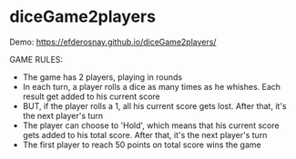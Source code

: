 # diceGame2players

Demo: https://efderosnay.github.io/diceGame2players/


GAME RULES:

- The game has 2 players, playing in rounds
- In each turn, a player rolls a dice as many times as he whishes. Each result get added to his current score
- BUT, if the player rolls a 1, all his current score gets lost. After that, it's the next player's turn
- The player can choose to 'Hold', which means that his current score gets added to his total score. After that, it's the next player's turn
- The first player to reach 50 points on total score wins the game

